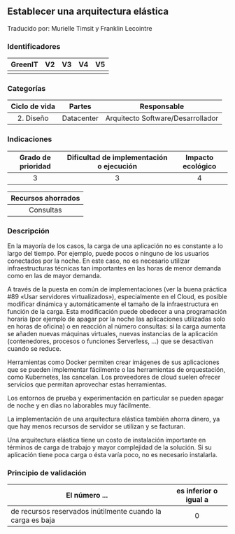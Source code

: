 ## Establecer una arquitectura elástica

Traducido por: Murielle Timsit y Franklin Lecointre

### Identificadores

| GreenIT | V2  | V3  | V4  | V5  |
| :-----: | :-: | :-: | :-: | :-: |
|         |     |     |     |     |

### Categorías

| Ciclo de vida |   Partes   |            Responsable            |
| :-----------: | :--------: | :-------------------------------: |
|   2. Diseño   | Datacenter | Arquitecto Software/Desarrollador |

### Indicaciones

| Grado de prioridad | Dificultad de implementación o ejecución | Impacto ecológico |
| :----------------: | :--------------------------------------: | :---------------: |
|         3          |                    3                     |         4         |

| Recursos ahorrados |
| :----------------: |
|     Consultas      |

### Descripción

En la mayoría de los casos, la carga de una aplicación no es constante a lo largo del tiempo. Por ejemplo, puede pocos o ninguno de los usuarios conectados por la noche. En este caso, no es necesario utilizar infraestructuras técnicas tan importantes en las horas de menor demanda como en las de mayor demanda.

A través de la puesta en común de implementaciones (ver la buena práctica #89 «Usar servidores virtualizados»), especialmente en el Cloud, es posible modificar dinámica y automáticamente el tamaño de la infraestructura en función de la carga. Esta modificación puede obedecer a una programación horaria (por ejemplo de apagar por la noche las aplicaciones utilizadas solo en horas de oficina) o en reacción al número
consultas: si la carga aumenta se añaden nuevas máquinas virtuales, nuevas instancias de la aplicación (contenedores, procesos o funciones Serverless, ...) que se desactivan cuando se reduce.

Herramientas como Docker permiten crear imágenes de sus aplicaciones que se pueden implementar fácilmente o las herramientas de orquestación, como Kubernetes, las cancelan. Los proveedores de cloud suelen ofrecer servicios que permitan aprovechar estas herramientas.

Los entornos de prueba y experimentación en particular se pueden apagar de noche y en días no laborables muy fácilmente.

La implementación de una arquitectura elástica también ahorra dinero, ya que hay menos recursos de servidor se utilizan y se facturan.

Una arquitectura elástica tiene un costo de instalación importante en términos de carga de trabajo y mayor complejidad de la solución. Si su aplicación tiene poca carga o ésta varía poco, no es necesario instalarla.

### Principio de validación

| El número ...                                              | es inferior o igual a |
| ---------------------------------------------------------- | :-------------------: |
| de recursos reservados inútilmente cuando la carga es baja |           0           |
